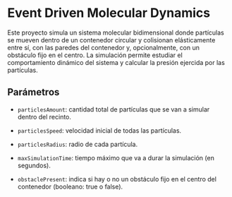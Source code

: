 # Event Driven Molecular Dynamics

Este proyecto simula un sistema molecular bidimensional donde partículas se mueven dentro de un contenedor circular y colisionan elásticamente entre sí, con las paredes del contenedor y, opcionalmente, con un obstáculo fijo en el centro. La simulación permite estudiar el comportamiento dinámico del sistema y calcular la presión ejercida por las partículas.

## Parámetros

- `particlesAmount`: cantidad total de partículas que se van a simular dentro del recinto.

- `particlesSpeed`: velocidad inicial de todas las partículas.

- `particlesRadius`: radio de cada partícula.

- `maxSimulationTime`: tiempo máximo que va a durar la simulación (en segundos).

- `obstaclePresent`: indica si hay o no un obstáculo fijo en el centro del contenedor (booleano: true o false).